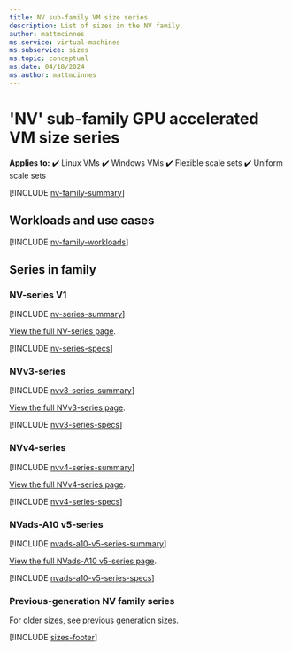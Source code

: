 ```yaml
---
title: NV sub-family VM size series
description: List of sizes in the NV family.
author: mattmcinnes
ms.service: virtual-machines
ms.subservice: sizes
ms.topic: conceptual
ms.date: 04/18/2024
ms.author: mattmcinnes
---
```


# 'NV' sub-family GPU accelerated VM size series

**Applies to:** :heavy_check_mark: Linux VMs :heavy_check_mark: Windows VMs :heavy_check_mark: Flexible scale sets :heavy_check_mark: Uniform scale sets

[!INCLUDE [nv-family-summary](./includes/nv-family-summary.md)]

## Workloads and use cases

[!INCLUDE [nv-family-workloads](./includes/nv-family-workloads.md)]

## Series in family

### NV-series V1
[!INCLUDE [nv-series-summary](./includes/nv-series-summary.md)]

[View the full NV-series page](../../nv-series.md).

[!INCLUDE [nv-series-specs](./includes/nv-series-specs.md)]


### NVv3-series
[!INCLUDE [nvv3-series-summary](./includes/nvv3-series-summary.md)]

[View the full NVv3-series page](../../nvv3-series.md).

[!INCLUDE [nvv3-series-specs](./includes/nvv3-series-specs.md)]


### NVv4-series
[!INCLUDE [nvv4-series-summary](./includes/nvv4-series-summary.md)]

[View the full NVv4-series page](../../nvv4-series.md).

[!INCLUDE [nvv4-series-specs](./includes/nvv4-series-specs.md)]



### NVads-A10 v5-series
[!INCLUDE [nvads-a10-v5-series-summary](./includes/nvads-a10-v5-series-summary.md)]

[View the full NVads-A10 v5-series page](../../nva10v5-series.md).

[!INCLUDE [nvads-a10-v5-series-specs](./includes/nvads-a10-v5-series-specs.md)]


### Previous-generation NV family series
For older sizes, see [previous generation sizes](../previous-gen-sizes-list.md#gpu-accelerated-previous-gen-sizes).

[!INCLUDE [sizes-footer](../includes/sizes-footer.md)]